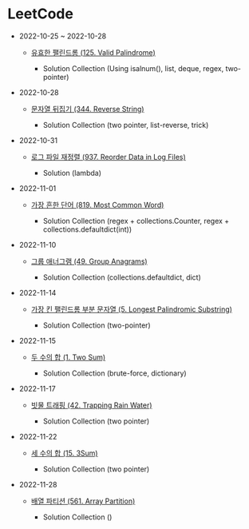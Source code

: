 # LeetCode

* 2022-10-25 ~ 2022-10-28

    + [유효한 팰린드롬 (125. Valid Palindrome)](https://leetcode.com/problems/valid-palindrome/)

        - Solution Collection (Using isalnum(), list, deque, regex, two-pointer)


* 2022-10-28

    + [문자열 뒤집기 (344. Reverse String)](https://leetcode.com/problems/reverse-string/)

        - Solution Collection (two pointer, list-reverse, trick)


* 2022-10-31

    + [로그 파일 재정렬 (937. Reorder Data in Log Files)](https://leetcode.com/problems/reorder-data-in-log-files/)

        - Solution (lambda) 



* 2022-11-01

    + [가장 흔한 단어 (819. Most Common Word)](https://leetcode.com/problems/most-common-word/)


        - Solution Collection (regex + collections.Counter, regex + collections.defaultdict(int))


* 2022-11-10

    + [그룹 애너그램 (49. Group Anagrams)](https://leetcode.com/problems/group-anagrams/)


        - Solution Collection (collections.defaultdict, dict)



* 2022-11-14

    + [가장 킨 팰린드롬 부분 문자열 (5. Longest Palindromic Substring)](https://leetcode.com/problems/longest-palindromic-substring/)


        - Solution Collection (two-pointer)


* 2022-11-15

    + [두 수의 합 (1. Two Sum)](https://leetcode.com/problems/two-sum/)


        - Solution Collection (brute-force, dictionary)


* 2022-11-17

    + [빗물 트래핑 (42. Trapping Rain Water)](https://leetcode.com/problems/trapping-rain-water/)


        - Solution Collection (two pointer)



* 2022-11-22

    + [세 수의 합 (15. 3Sum)](https://leetcode.com/problems/3sum/)


        - Solution Collection (two pointer)







* 2022-11-28

    + [배열 파티션 (561. Array Partition)](https://leetcode.com/problems/array-partition/)


        - Solution Collection ()
